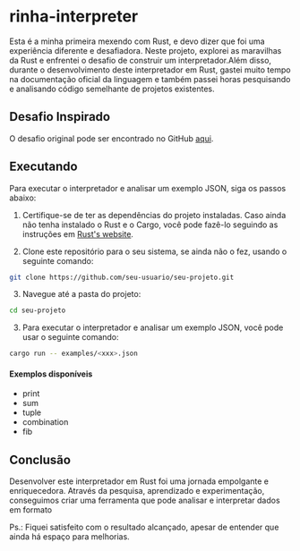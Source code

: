# rinha-interpreter

Esta é a minha primeira mexendo com Rust, e devo dizer que foi uma experiência diferente e desafiadora. Neste projeto, explorei as maravilhas da Rust e enfrentei o desafio de construir um interpretador.Além disso, durante o desenvolvimento deste interpretador em Rust, gastei muito tempo na documentação oficial da linguagem e também passei horas pesquisando e analisando código semelhante de projetos existentes.

## Desafio Inspirado

O desafio original pode ser encontrado no GitHub [aqui](https://github.com/aripiprazole/rinha-de-compiler/tree/main). 

## Executando

Para executar o interpretador e analisar um exemplo JSON, siga os passos abaixo:

1. Certifique-se de ter as dependências do projeto instaladas. Caso ainda não tenha instalado o Rust e o Cargo, você pode fazê-lo seguindo as instruções em [Rust's website](https://www.rust-lang.org/).

2. Clone este repositório para o seu sistema, se ainda não o fez, usando o seguinte comando:

```bash
git clone https://github.com/seu-usuario/seu-projeto.git
```

3. Navegue até a pasta do projeto:
```bash
cd seu-projeto
```

3. Para executar o interpretador e analisar um exemplo JSON, você pode usar o seguinte comando:

```bash
cargo run -- examples/<xxx>.json
```
#### Exemplos disponíveis

- print
- sum
- tuple
- combination
- fib

## Conclusão

Desenvolver este interpretador em Rust foi uma jornada empolgante e enriquecedora.
Através da pesquisa, aprendizado e experimentação, conseguimos criar uma ferramenta que pode analisar e interpretar dados em formato

Ps.: Fiquei satisfeito com o resultado alcançado, apesar de entender que ainda há espaço para melhorias.
